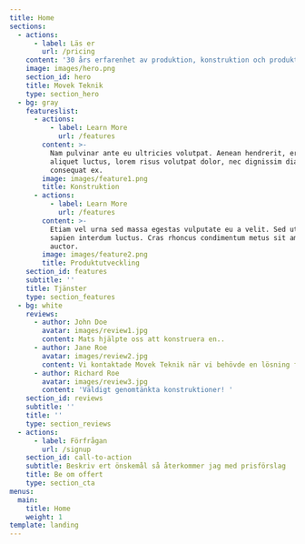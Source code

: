 ```yaml
---
title: Home
sections:
  - actions:
      - label: Läs er
        url: /pricing
    content: '30 års erfarenhet av produktion, konstruktion och produktutveckling'
    image: images/hero.png
    section_id: hero
    title: Movek Teknik
    type: section_hero
  - bg: gray
    featureslist:
      - actions:
          - label: Learn More
            url: /features
        content: >-
          Nam pulvinar ante eu ultricies volutpat. Aenean hendrerit, eros sed
          aliquet luctus, lorem risus volutpat dolor, nec dignissim diam neque
          consequat ex.
        image: images/feature1.png
        title: Konstruktion
      - actions:
          - label: Learn More
            url: /features
        content: >-
          Etiam vel urna sed massa egestas vulputate eu a velit. Sed ut nisl nec
          sapien interdum luctus. Cras rhoncus condimentum metus sit amet
          auctor.
        image: images/feature2.png
        title: Produktutveckling
    section_id: features
    subtitle: ''
    title: Tjänster
    type: section_features
  - bg: white
    reviews:
      - author: John Doe
        avatar: images/review1.jpg
        content: Mats hjälpte oss att konstruera en..
      - author: Jane Roe
        avatar: images/review2.jpg
        content: Vi kontaktade Movek Teknik när vi behövde en lösning för ..
      - author: Richard Roe
        avatar: images/review3.jpg
        content: 'Väldigt genomtänkta konstruktioner! '
    section_id: reviews
    subtitle: ''
    title: ''
    type: section_reviews
  - actions:
      - label: Förfrågan
        url: /signup
    section_id: call-to-action
    subtitle: Beskriv ert önskemål så återkommer jag med prisförslag
    title: Be om offert
    type: section_cta
menus:
  main:
    title: Home
    weight: 1
template: landing
---
```


